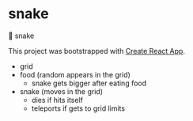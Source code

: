 # snake
:game_die: snake

This project was bootstrapped with [Create React App](https://github.com/facebookincubator/create-react-app).


* grid
* food (random appears in the grid)
  * snake gets bigger after eating food
* snake (moves in the grid)
  * dies if hits itself
  * teleports if gets to grid limits
